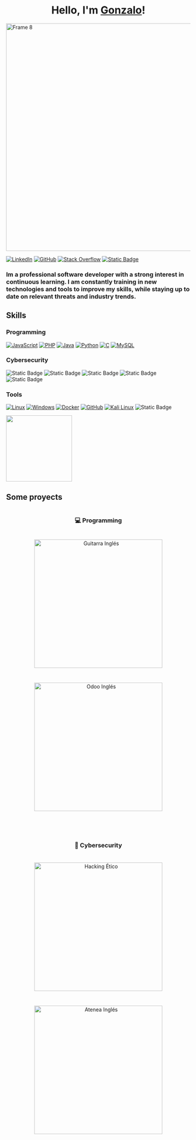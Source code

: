 <h1 align="center">Hello, I'm <a href="https://gonzalo-pascual.github.io/" target="_blank">Gonzalo</a>!</h1>

<img width="2214" height="620" alt="Frame 8" src="https://github.com/user-attachments/assets/315ee78c-d1b9-4e4f-83c3-0818d37fa9c2" />

<span></span>
[![LinkedIn](https://custom-icon-badges.demolab.com/badge/LinkedIn-0A66C2?logo=linkedin-white&logoColor=fff)](https://linkedin.com/in/www.linkedin.com/in/gonzalo-pasr/)
[![GitHub](https://img.shields.io/badge/GitHub-%23121011.svg?logo=github&logoColor=white)](https://github.com/Gonzalo-Pascual)
[![Stack Overflow](https://img.shields.io/badge/-Stack%20Overflow-FE7A16?logo=stack-overflow&logoColor=white)](#)
[![Static Badge](https://img.shields.io/badge/Check%20out%20my%20portfolio-%20%23007663)](https://gonzalo-pascual.github.io/)

### Im a professional software developer with a strong interest in continuous learning. I am constantly training in new technologies and tools to improve my skills, while staying up to date on relevant threats and industry trends.

## Skills
### Programming
[![JavaScript](https://img.shields.io/badge/JavaScript-F7DF1E?logo=javascript&logoColor=000)](#)
[![PHP](https://img.shields.io/badge/php-%23777BB4.svg?&logo=php&logoColor=white)](#)
[![Java](https://img.shields.io/badge/Java-%23ED8B00.svg?logo=openjdk&logoColor=white)](#)
[![Python](https://img.shields.io/badge/Python-3776AB?logo=python&logoColor=fff)](#)
[![C](https://img.shields.io/badge/C-00599C?logo=c&logoColor=white)](#)
[![MySQL](https://img.shields.io/badge/MySQL-4479A1?logo=mysql&logoColor=fff)](#)

### Cybersecurity
![Static Badge](https://img.shields.io/badge/Ethical%20Hacking%20-%20%23c83f39)
![Static Badge](https://img.shields.io/badge/Forensic%20-%20%231f59b2)
![Static Badge](https://img.shields.io/badge/Blue%20Team%20-%20%231f59b2)
![Static Badge](https://img.shields.io/badge/Regulations%20-%20%2329903b)
![Static Badge](https://img.shields.io/badge/Secure%20deployment-%20%2329903b)



### Tools
[![Linux](https://img.shields.io/badge/Linux-FCC624?logo=linux&logoColor=black)](#)
[![Windows](https://custom-icon-badges.demolab.com/badge/Windows-0078D6?logo=windows11&logoColor=white)](#)
[![Docker](https://img.shields.io/badge/Docker-2496ED?logo=docker&logoColor=fff)](#)
[![GitHub](https://img.shields.io/badge/GitHub-%23121011.svg?logo=github&logoColor=white)](#)
[![Kali Linux](https://img.shields.io/badge/Kali%20Linux-557C94?logo=kalilinux&logoColor=fff)](#)
![Static Badge](https://img.shields.io/badge/Burp%20Suite%20-%20orange)




<p align="start">
  <img src="https://github-readme-stats.vercel.app/api/top-langs/?username=Gonzalo-Pascual&theme=dark&hide_border=false&include_all_commits=false&count_private=true&layout=compact" height="180">
</p>



## Some proyects

<div style="display: flex; justify-content: center; gap: 40px; flex-wrap: wrap;">

  <!-- Column Programming -->
  <div style="flex: 1; min-width: 480px; text-align: center;">
  <h3>💻 Programming</h3>
  <a href="https://github.com/Gonzalo-Pascual/DAM/tree/main/TFG">
    <img src="https://github.com/user-attachments/assets/d9285552-a88e-4ca0-93cc-00e44c6c8699" width="350" style="margin: 20px 0;" alt="Guitarra Inglés">
  </a>

  <a href="https://github.com/Gonzalo-Pascual/DAM/tree/main/SGE/Odoo-GonzaloPascualRomero">
    <img src="https://github.com/user-attachments/assets/f00d1eb4-3beb-4a6e-9d6c-61949016e82e" width="350" style="margin: 20px 0;" alt="Odoo Inglés">
  </a>
  </div>

  <!-- Column Cybersecurity -->
  <div style="flex: 1; min-width: 480px; text-align: center;">
  <h3>🔐 Cybersecurity</h3>
  <a href="https://github.com/Gonzalo-Pascual/Ciberseguridad/tree/main/Hacking%20%C3%89tico/Pentesting">
    <img src="https://github.com/user-attachments/assets/c668c699-0e28-43b3-8440-644b6382f83d" width="350" style="margin: 20px 0;" alt="Hacking Ético">
  </a>

  <a href="https://github.com/Gonzalo-Pascual/Ciberseguridad/tree/main/Hacking%20%C3%89tico/Practicas">
    <img src="https://github.com/user-attachments/assets/b15be905-27fb-408c-a4cd-75fd78437002" width="350" style="margin: 20px 0;" alt="Atenea Inglés">
  </a>
</div>

</div>




